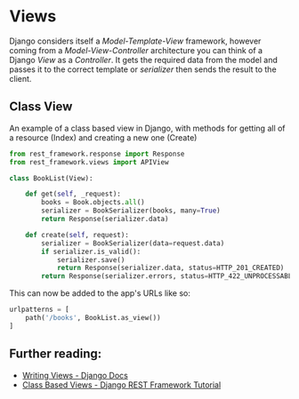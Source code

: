 # Views

Django considers itself a _Model-Template-View_ framework, however coming from a _Model-View-Controller_ architecture you can think of a Django _View_ as a _Controller_. It gets the required data from the model and passes it to the correct template or _serializer_ then sends the result to the client.


## Class View

An example of a class based view in Django, with methods for getting all of a resource (Index) and creating a new one (Create)

```py
from rest_framework.response import Response
from rest_framework.views import APIView

class BookList(View):

    def get(self, _request):
        books = Book.objects.all()
        serializer = BookSerializer(books, many=True)
        return Response(serializer.data)

    def create(self, request):
        serializer = BookSerializer(data=request.data)
        if serializer.is_valid():
            serializer.save()
            return Response(serializer.data, status=HTTP_201_CREATED)
        return Response(serializer.errors, status=HTTP_422_UNPROCESSABLE_ENTITY)
```

This can now be added to the app's URLs like so:

```py
urlpatterns = [
    path('/books', BookList.as_view())
]
```


## Further reading:

- [Writing Views - Django Docs](https://docs.djangoproject.com/en/2.2/topics/http/views/)
- [Class Based Views - Django REST Framework Tutorial](https://www.django-rest-framework.org/tutorial/3-class-based-views/)

